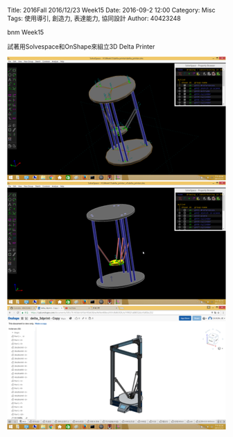 Title: 2016Fall 2016/12/23 Week15
Date: 2016-09-2 12:00
Category: Misc
Tags: 使用導引, 創造力, 表達能力, 協同設計
Author: 40423248

bnm Week15

試著用Solvespace和OnShape來組立3D Delta Printer

<img src="./../data/3D Printer v1.png" width= "800" />

<img src="./../data/3D Printer v2.png" width= "800" />

<img src="./../data/3D Printer  OnShape.png" width= "800" />
